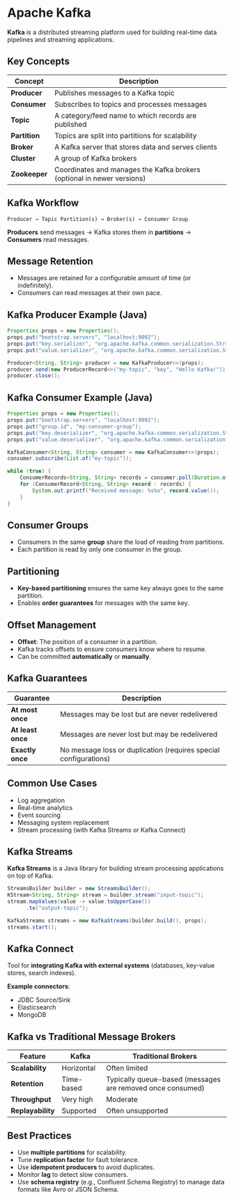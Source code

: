 # Apache Kafka

**Kafka** is a distributed streaming platform used for building real-time data pipelines and streaming applications.

## Key Concepts

| Concept       | Description                                                            |
| ------------- | ---------------------------------------------------------------------- |
| **Producer**  | Publishes messages to a Kafka topic                                    |
| **Consumer**  | Subscribes to topics and processes messages                            |
| **Topic**     | A category/feed name to which records are published                    |
| **Partition** | Topics are split into partitions for scalability                       |
| **Broker**    | A Kafka server that stores data and serves clients                     |
| **Cluster**   | A group of Kafka brokers                                               |
| **Zookeeper** | Coordinates and manages the Kafka brokers (optional in newer versions) |

## Kafka Workflow

```plaintext
Producer → Topic Partition(s) → Broker(s) → Consumer Group
```

**Producers** send messages → Kafka stores them in **partitions** → **Consumers** read messages.

## Message Retention

- Messages are retained for a configurable amount of time (or indefinitely).
- Consumers can read messages at their own pace.

## Kafka Producer Example (Java)

```java
Properties props = new Properties();
props.put("bootstrap.servers", "localhost:9092");
props.put("key.serializer", "org.apache.kafka.common.serialization.StringSerializer");
props.put("value.serializer", "org.apache.kafka.common.serialization.StringSerializer");

Producer<String, String> producer = new KafkaProducer<>(props);
producer.send(new ProducerRecord<>("my-topic", "key", "Hello Kafka!"));
producer.close();
```

## Kafka Consumer Example (Java)

```java
Properties props = new Properties();
props.put("bootstrap.servers", "localhost:9092");
props.put("group.id", "my-consumer-group");
props.put("key.deserializer", "org.apache.kafka.common.serialization.StringDeserializer");
props.put("value.deserializer", "org.apache.kafka.common.serialization.StringDeserializer");

KafkaConsumer<String, String> consumer = new KafkaConsumer<>(props);
consumer.subscribe(List.of("my-topic"));

while (true) {
    ConsumerRecords<String, String> records = consumer.poll(Duration.ofMillis(100));
    for (ConsumerRecord<String, String> record : records) {
        System.out.printf("Received message: %s%n", record.value());
    }
}
```

## Consumer Groups

- Consumers in the same **group** share the load of reading from partitions.
- Each partition is read by only one consumer in the group.

## Partitioning

- **Key-based partitioning** ensures the same key always goes to the same partition.
- Enables **order guarantees** for messages with the same key.

## Offset Management

- **Offset**: The position of a consumer in a partition.
- Kafka tracks offsets to ensure consumers know where to resume.
- Can be committed **automatically** or **manually**.

## Kafka Guarantees

| Guarantee         | Description                                                      |
| ----------------- | ---------------------------------------------------------------- |
| **At most once**  | Messages may be lost but are never redelivered                   |
| **At least once** | Messages are never lost but may be redelivered                   |
| **Exactly once**  | No message loss or duplication (requires special configurations) |

## Common Use Cases

- Log aggregation
- Real-time analytics
- Event sourcing
- Messaging system replacement
- Stream processing (with Kafka Streams or Kafka Connect)

## Kafka Streams

**Kafka Streams** is a Java library for building stream processing applications on top of Kafka.

```java
StreamsBuilder builder = new StreamsBuilder();
KStream<String, String> stream = builder.stream("input-topic");
stream.mapValues(value -> value.toUpperCase())
      .to("output-topic");

KafkaStreams streams = new KafkaStreams(builder.build(), props);
streams.start();
```

## Kafka Connect

Tool for **integrating Kafka with external systems** (databases, key-value stores, search indexes).

**Example connectors**:

- JDBC Source/Sink
- Elasticsearch
- MongoDB

## Kafka vs Traditional Message Brokers

| Feature           | Kafka      | Traditional Brokers                                        |
| ----------------- | ---------- | ---------------------------------------------------------- |
| **Scalability**   | Horizontal | Often limited                                              |
| **Retention**     | Time-based | Typically queue-based (messages are removed once consumed) |
| **Throughput**    | Very high  | Moderate                                                   |
| **Replayability** | Supported  | Often unsupported                                          |

## Best Practices

- Use **multiple partitions** for scalability.
- Tune **replication factor** for fault tolerance.
- Use **idempotent producers** to avoid duplicates.
- Monitor **lag** to detect slow consumers.
- Use **schema registry** (e.g., Confluent Schema Registry) to manage data formats like Avro or JSON Schema.
